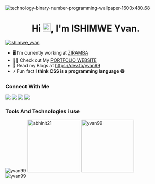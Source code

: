 ![technology-binary-number-programming-wallpaper-1600x480_68](https://res.cloudinary.com/dwi25zun8/image/upload/v1679666645/ISHIMWE-Ivan_zpzhl9.png)
<h1 align="center">Hi <img src="https://media.giphy.com/media/hvRJCLFzcasrR4ia7z/giphy.gif" width="25px">, I'm ISHIMWE Yvan.</h1>
<p align="left"> <a href="https://twitter.com/ishimwe_yvan" target="blank"><img src="https://img.shields.io/twitter/follow/ishimwe_yvan?logo=twitter&style=for-the-badge" alt="ishimwe_yvan" /></a> </p>

- 🖥️ I’m currently working at [ZIRAMBA](https://ziramba.com/)
- 👨‍💻 Check out My [PORTFOLIO WEBSITE](http://ishimweyvan.great-site.net/)
- 📝 Read my Blogs at https://dev.to/yvan99
- ⚡ Fun fact **I think CSS is a programming language 😄**

<h3> Connect With Me </h3>

  <a href="mailto:ishimweyvan90@gmail.com"><img src="https://img.shields.io/badge/e‑mail-D14836.svg?style=for-the-badge&logo=GMail&logoColor=white"/></a>
  <a href="https://instagram.com/ishimwe.yvan"><img src="https://img.shields.io/badge/instagram-E4405F.svg?style=for-the-badge&logo=instagram&logoColor=white"/></a>
  <a href="https://www.linkedin.com/in/ishimwe-yvan-21a202194/"><img src="https://img.shields.io/badge/linkedin-0077B5.svg?style=for-the-badge&logo=linkedin&logoColor=white"/></a>
  <a href="https://twitter.com/ishimwe_yvan"><img src="https://img.shields.io/badge/twitter-1DA1F2.svg?style=for-the-badge&logo=twitter&logoColor=white"/></a>

<h3>Tools And Technologies i use </h3>

<div align="left">
  <img
    alt="yvan99"
    src="https://github-readme-stats.vercel.app/api/top-langs/?username=yvan99&theme=onedark&hide_border=false&include_all_commits=true&count_private=true&layout=compact" />
  <img
    alt="abhinit21" height="165em"
    src="https://github-readme-stats.vercel.app/api?username=yvan99&theme=onedark&hide_border=false&include_all_commits=true&count_private=true" />
  <img
    alt="yvan99" height="165em"
    src="https://github-readme-streak-stats.herokuapp.com/?user=yvan99&theme=onedark&hide_border=false" />
</div>


<div>
  <img
    alt="yvan99"
    src="https://github-readme-activity-graph.cyclic.app/graph?username=yvan99&theme=github" />
</div>

